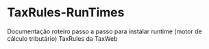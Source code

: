# TaxRules-RunTimes
Documentação roteiro passo a passo para instalar runtime (motor de cálculo tributário) TaxRules da TaxWeb
